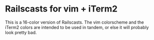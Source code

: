 # Railscasts for vim + iTerm2

This is a 16-color version of Railscasts. The vim colorscheme and the iTerm2
colors are intended to be used in tandem, or else it will probably look pretty
bad.
